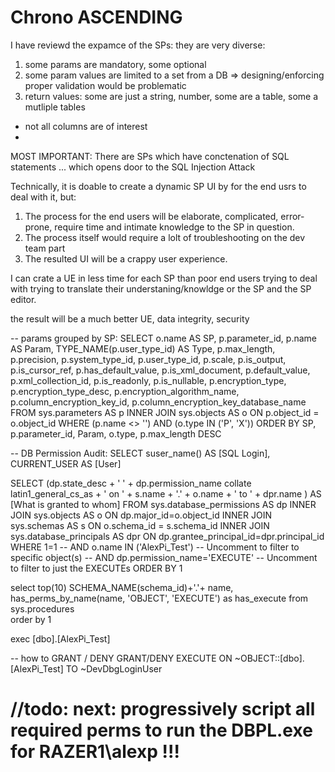 # Chrono ASCENDING

I have reviewd the expamce of the SPs: they are very diverse:
1. some params are mandatory, some optional
2. some param values are limited to a set from a DB
 => designing/enforcing proper validation would be problematic
3. return values: some are just a string, number, some are a table, some a mutliple tables
  - not all columns are of interest
  - 
MOST IMPORTANT:
There are SPs which have conctenation of SQL statements ... which opens door to the SQL Injection Attack


Technically, it is doable to create a dynamic SP UI by for the end usrs to deal with it, but:
1. The process for the end users will be elaborate, complicated, error-prone, require time and intimate knowledge to the SP in question.
2. The process itself would require a lolt of troubleshooting on the dev team part
3. The resulted UI will be a crappy user experience.


I can crate a UE in less time for each SP than poor end users trying to deal with trying to translate their understaning/knowldge or the SP and the SP editor.

the result will be a much better UE, data integrity, security




-- params grouped by SP:
SELECT     o.name AS SP, p.parameter_id, p.name AS Param, TYPE_NAME(p.user_type_id) AS Type, p.max_length, p.precision, p.system_type_id, p.user_type_id, p.scale, p.is_output, p.is_cursor_ref, p.has_default_value, p.is_xml_document, p.default_value, p.xml_collection_id, p.is_readonly, p.is_nullable, p.encryption_type, p.encryption_type_desc, p.encryption_algorithm_name, p.column_encryption_key_id, p.column_encryption_key_database_name
FROM        sys.parameters AS p INNER JOIN sys.objects AS o ON p.object_id = o.object_id
WHERE     (p.name <> '') AND (o.type IN ('P', 'X'))
ORDER BY SP, p.parameter_id, Param, o.type, p.max_length DESC


-- DB Permission Audit:
SELECT suser_name() AS [SQL Login], CURRENT_USER AS [User]

SELECT (dp.state_desc + ' ' + dp.permission_name collate latin1_general_cs_as + ' on ' + s.name + '.' + o.name + ' to ' + dpr.name 	) AS [What is granted to whom]
FROM sys.database_permissions AS dp
  INNER JOIN sys.objects AS o ON dp.major_id=o.object_id
  INNER JOIN sys.schemas AS s ON o.schema_id = s.schema_id
  INNER JOIN sys.database_principals AS dpr ON dp.grantee_principal_id=dpr.principal_id
WHERE 1=1
    --	AND o.name IN ('AlexPi_Test')       -- Uncomment to filter to specific object(s)
		--  AND dp.permission_name='EXECUTE'    -- Uncomment to filter to just the EXECUTEs
ORDER BY 1

select top(10) SCHEMA_NAME(schema_id)+'.'+ name,     has_perms_by_name(name, 'OBJECT', 'EXECUTE') as has_execute from sys.procedures  
order by 1

exec [dbo].[AlexPi_Test] 

-- how to GRANT / DENY
GRANT/DENY EXECUTE ON ~OBJECT::[dbo].[AlexPi_Test] TO ~DevDbgLoginUser 


# //todo: next: progressively script all required perms to run the DBPL.exe for RAZER1\alexp !!!
